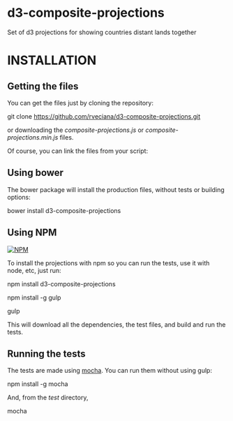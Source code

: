 # d3-composite-projections
Set of d3 projections for showing countries distant lands together


INSTALLATION
============

Getting the files
-----------------

You can get the files just by cloning the repository:

  git clone https://github.com/rveciana/d3-composite-projections.git

or downloading the *composite-projections.js* or *composite-projections.min.js* files.

Of course, you can link the files from your script:

  <script src="https://cdn.rawgit.com/rveciana/d3-composite-projections/master/composite-projections.min.js.js"></script>

Using bower
-----------

The bower package will install the production files, without tests or building options:

  bower install d3-composite-projections

Using NPM
---------

[![NPM](https://nodei.co/npm/d3-composite-projections.png?downloads=true&stars=true)](https://nodei.co/npm/d3-composite-projections/)

To install the projections with npm so you can run the tests, use it with node, etc, just run:

  npm install d3-composite-projections

  npm install -g gulp

  gulp

This will download all the dependencies, the test files, and build and run the tests.

Running the tests
-----------------

The tests are made using [mocha](https://github.com/mochajs/mocha). You can run them without using gulp:

  npm install -g mocha

And, from the *test* directory,

  mocha

